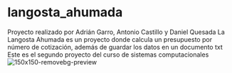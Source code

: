 # langosta_ahumada
Proyecto realizado por Adrián Garro, Antonio Castillo y Daniel Quesada
La Langosta Ahumada es un proyecto donde calcula un presupuesto por número de cotización, además de guardar los datos en un documento txt
Este es el segundo proyecto del curso de sistemas computacionales
![150x150-removebg-preview](https://github.com/Garrustico/langosta_ahumada/assets/104283972/2a0d7706-341b-47e8-bf9c-08ab28859b5f)
